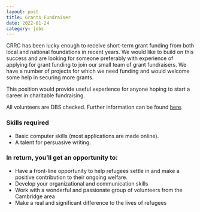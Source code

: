 ```yaml
---
layout: post
title: Grants Fundraiser
date: 2022-01-24
category: jobs
---
```


CRRC has been lucky enough to receive short-term grant funding from both local and national foundations in recent years. We would like to build on this success and are looking for someone preferably with experience of applying for grant funding to join our small team of grant fundraisers. We have a number of projects for which we need funding and would welcome some help in securing more grants.

This position would provide useful experience for anyone hoping to start a career in charitable fundraising.

All volunteers are DBS checked. Further information can be found [here](https://www.gov.uk/government/organisations/disclosure-and-barring-service/about).

### Skills required

- Basic computer skills (most applications are made online).
- A talent for persuasive writing.

### In return, you’ll get an opportunity to:

- Have a front-line opportunity to help refugees settle in and make a positive contribution to their ongoing welfare.
- Develop your organizational and communication skills
- Work with a wonderful and passionate group of volunteers from the Cambridge area
- Make a real and significant difference to the lives of refugees
